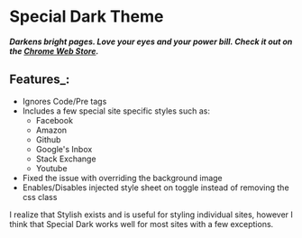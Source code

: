# Special Dark Theme

**_Darkens bright pages. Love your eyes and your power bill. Check it out on the [Chrome Web Store](https://chrome.google.com/webstore/detail/dark-theme-everywhere/nibjplbnmmklkfnkpecgbffkifmdbjed)._**

## Features_:
 - Ignores Code/Pre tags
 - Includes a few special site specific styles such as:
   - Facebook
   - Amazon
   - Github
   - Google's Inbox
   - Stack Exchange
   - Youtube
 - Fixed the issue with overriding the background image
 - Enables/Disables injected style sheet on toggle instead of removing the css class

I realize that Stylish exists and is useful for styling individual sites, however I think that Special Dark works well for most sites with a few exceptions.
